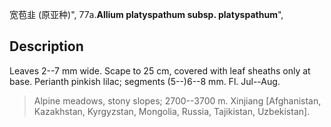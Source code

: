宽苞韭 (原亚种)",
77a.**Allium platyspathum subsp. platyspathum**",

## Description
Leaves 2--7 mm wide. Scape to 25 cm, covered with leaf sheaths only at base. Perianth pinkish lilac; segments (5--)6--8 mm. Fl. Jul--Aug.

> Alpine meadows, stony slopes; 2700--3700 m. Xinjiang [Afghanistan, Kazakhstan, Kyrgyzstan, Mongolia, Russia, Tajikistan, Uzbekistan].
